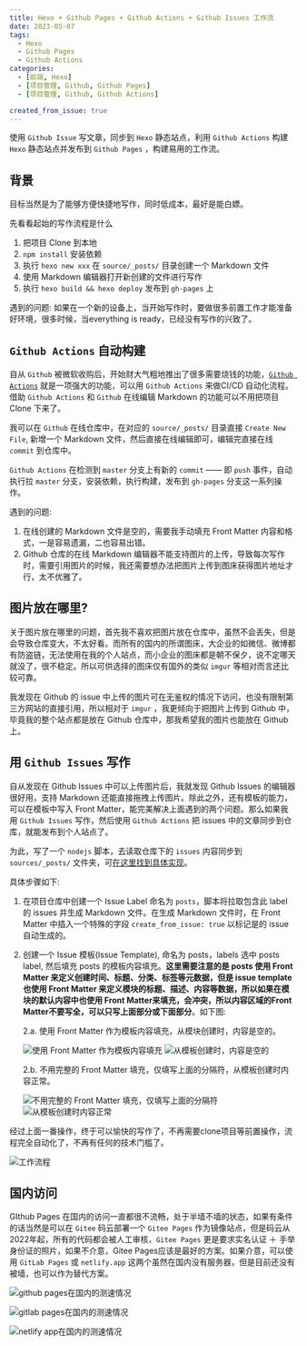 ```yaml
---
title: Hexo + Github Pages + Github Actions + Github Issues 工作流
date: 2023-05-07
tags:
  - Hexo
  - Github Pages
  - Github Actions
categories:
  - [前端, Hexo]
  - [项目管理, Github, Github Pages]
  - [项目管理, Github, Github Actions]

created_from_issue: true
---
```


使用 `Github Issue` 写文章，同步到 `Hexo` 静态站点，利用 `Github Actions` 构建 `Hexo` 静态站点并发布到 `Github Pages` ，构建易用的工作流。

<!-- more -->

## 背景

目标当然是为了能够方便快捷地写作，同时低成本，最好是能白嫖。

先看看起始的写作流程是什么
1. 把项目 Clone 到本地
2. `npm install` 安装依赖
3. 执行 `hexo new xxx` 在 `source/_posts/` 目录创建一个 Markdown 文件
4. 使用 Markdown 编辑器打开新创建的文件进行写作
5. 执行 `hexo build && hexo deploy` 发布到 `gh-pages` 上

遇到的问题: 
如果在一个新的设备上，当开始写作时，要做很多前置工作才能准备好环境，很多时候，当everything is ready，已经没有写作的兴致了。

## `Github Actions` 自动构建

自从 `Github` 被微软收购后，开始财大气粗地推出了很多需要烧钱的功能，[`Github Actions`](https://github.com/features/actions) 就是一项强大的功能，可以用 `Github Actions` 来做CI/CD 自动化流程。借助 `Github Actions` 和 `Github` 在线编辑 Markdown 的功能可以不用把项目 Clone 下来了。

我可以在 `Github` 在线仓库中，在对应的 `source/_posts/` 目录直接 `Create New File`, 新增一个 Markdown 文件，然后直接在线编辑即可，编辑完直接在线 `commit` 到仓库中。

`Github Actions` 在检测到 `master` 分支上有新的 `commit` —— 即 `push` 事件，自动执行拉 `master` 分支，安装依赖，执行构建，发布到 `gh-pages` 分支这一系列操作。

遇到的问题:

1. 在线创建的 Markdown 文件是空的，需要我手动填充 Front Matter 内容和格式，一是容易遗漏，二也容易出错。
2. Github 仓库的在线 Markdown 编辑器不能支持图片的上传，导致每次写作时，需要引用图片的时候，我还需要想办法把图片上传到图床获得图片地址才行，太不优雅了。

## 图片放在哪里?

关于图片放在哪里的问题，首先我不喜欢把图片放在仓库中，虽然不会丢失，但是会导致仓库变大，不太好看。而所有的国内的所谓图床，大企业的如微信、微博都有防盗链，无法使用在我的个人站点，而小企业的图床都是朝不保夕，说不定哪天就没了，很不稳定。所以可供选择的图床仅有国外的类似 `imgur` 等相对而言还比较可靠。

我发现在 Github 的 issue 中上传的图片可在无鉴权的情况下访问，也没有限制第三方网站的直接引用，所以相对于 `imgur` ，我更倾向于把图片上传到 Github 中，毕竟我的整个站点都是放在 Github 仓库中，那我希望我的图片也能放在 Github 上。

## 用 `Github Issues` 写作

自从发现在 Github Issues 中可以上传图片后，我就发现 Github Issues 的编辑器很好用，支持 Markdown 还能直接拖拽上传图片。除此之外，还有模板的能力，可以在模板中写入 Front Matter，能完美解决上面遇到的两个问题。那么如果我用 `Github Issues` 写作，然后使用 `Github Actions` 把 issues 中的文章同步到仓库，就能发布到个人站点了。

为此，写了一个 `nodejs` 脚本，去读取仓库下的 `issues` 内容同步到 `sources/_posts/` 文件夹，可[在这里找到具体实现](https://github.com/qwertyyb/qwertyyb.github.io/tree/master/packages/create_from_issues)。

具体步骤如下: 

1. 在项目仓库中创建一个 Issue Label 命名为 `posts`，脚本将拉取包含此 label 的 issues 并生成 Markdown 文件。在生成 Markdown 文件时，在 Front Matter 中插入一个特殊的字段 `create_from_issue: true` 以标记是的 issue 自动生成的。
2. 创建一个 Issue 模板(Issue Template), 命名为 posts，labels 选中 posts label, 然后填充 posts 的模板内容填充。**这里需要注意的是 posts 使用 Front Matter 来定义创建时间、标题、分类、标签等元数据，但是 issue template 也使用 Front Matter 来定义模块的标题、描述、内容等数据，所以如果在模块的默认内容中也使用 Front Matter来填充，会冲突，所以内容区域的Front Matter不要写全，可以只写上面部分或下面部分**。如下图:

    2.a. 使用 Front Matter 作为模板内容填充，从模块创建时，内容是空的。

    ![使用 Front Matter 作为模板内容填充](https://user-images.githubusercontent.com/16240729/236664337-4b8115ae-43d0-47ef-a594-79b9e7559db2.png)
     ![从模板创建时，内容是空的](https://user-images.githubusercontent.com/16240729/236664364-6d4d3487-d12a-4bc9-88f3-ce900624cbb3.png)

    2.b. 不用完整的 Front Matter 填充，仅填写上面的分隔符，从模板创建时内容正常。

      ![不用完整的 Front Matter 填充，仅填写上面的分隔符](https://user-images.githubusercontent.com/16240729/236664422-25c1279b-319f-41cf-b21a-8ed9415af00f.png)
       ![从模板创建时内容正常](https://user-images.githubusercontent.com/16240729/236664452-7c0018ed-886e-4627-aade-6d290b265b3e.png)

经过上面一番操作，终于可以愉快的写作了，不再需要clone项目等前置操作，流程完全自动化了，不再有任何的技术门槛了。

![工作流程](https://user-images.githubusercontent.com/16240729/236663063-cb90e3a1-e109-42cd-b6cb-6c63f0e84af7.png)

## 国内访问

GIthub Pages 在国内的访问一直都很不流畅，处于半墙不墙的状态，如果有条件的话当然是可以在 `Gitee` 码云部署一个 `Gitee Pages` 作为镜像站点，但是码云从2022年起，所有的代码都会被人工审核，`Gitee Pages` 更是要求实名认证 ＋ 手举身份证的照片，如果不介意，Gitee Pages应该是最好的方案。如果介意，可以使用 `GitLab Pages` 或 `netlify.app` 这两个虽然在国内没有服务器，但是目前还没有被墙，也可以作为替代方案。

![github pages在国内的测速情况](https://user-images.githubusercontent.com/16240729/236665323-ca1c79b1-49e1-48d7-a91c-3a3c6d4bfd14.png)

![gitlab pages在国内的测速情况](https://user-images.githubusercontent.com/16240729/236665335-01f38978-6780-4aab-900d-8b8afacdef1a.png)

![netlify app在国内的测速情况](https://user-images.githubusercontent.com/16240729/236665376-a1f34ce2-26fc-4e1c-9890-1bb6e77e48d8.png)

